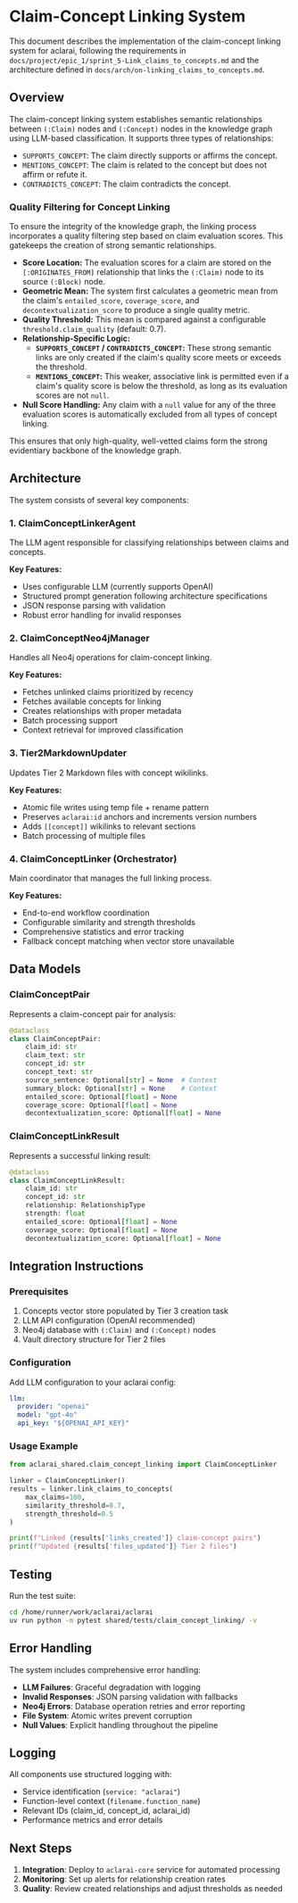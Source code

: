 # Claim-Concept Linking System

This document describes the implementation of the claim-concept linking system for aclarai, following the requirements in `docs/project/epic_1/sprint_5-Link_claims_to_concepts.md` and the architecture defined in `docs/arch/on-linking_claims_to_concepts.md`.

## Overview

The claim-concept linking system establishes semantic relationships between `(:Claim)` nodes and `(:Concept)` nodes in the knowledge graph using LLM-based classification. It supports three types of relationships:

-   `SUPPORTS_CONCEPT`: The claim directly supports or affirms the concept.
-   `MENTIONS_CONCEPT`: The claim is related to the concept but does not affirm or refute it.
-   `CONTRADICTS_CONCEPT`: The claim contradicts the concept.

### Quality Filtering for Concept Linking

To ensure the integrity of the knowledge graph, the linking process incorporates a quality filtering step based on claim evaluation scores. This gatekeeps the creation of strong semantic relationships.

-   **Score Location:** The evaluation scores for a claim are stored on the `[:ORIGINATES_FROM]` relationship that links the `(:Claim)` node to its source `(:Block)` node.
-   **Geometric Mean:** The system first calculates a geometric mean from the claim's `entailed_score`, `coverage_score`, and `decontextualization_score` to produce a single quality metric.
-   **Quality Threshold:** This mean is compared against a configurable `threshold.claim_quality` (default: 0.7).
-   **Relationship-Specific Logic:**
    -   **`SUPPORTS_CONCEPT` / `CONTRADICTS_CONCEPT`:** These strong semantic links are only created if the claim's quality score meets or exceeds the threshold.
    -   **`MENTIONS_CONCEPT`:** This weaker, associative link is permitted even if a claim's quality score is below the threshold, as long as its evaluation scores are not `null`.
-   **Null Score Handling:** Any claim with a `null` value for any of the three evaluation scores is automatically excluded from all types of concept linking.

This ensures that only high-quality, well-vetted claims form the strong evidentiary backbone of the knowledge graph.

## Architecture

The system consists of several key components:

### 1. ClaimConceptLinkerAgent

The LLM agent responsible for classifying relationships between claims and concepts.

**Key Features:**

-   Uses configurable LLM (currently supports OpenAI)
-   Structured prompt generation following architecture specifications
-   JSON response parsing with validation
-   Robust error handling for invalid responses

### 2. ClaimConceptNeo4jManager

Handles all Neo4j operations for claim-concept linking.

**Key Features:**

-   Fetches unlinked claims prioritized by recency
-   Fetches available concepts for linking
-   Creates relationships with proper metadata
-   Batch processing support
-   Context retrieval for improved classification

### 3. Tier2MarkdownUpdater

Updates Tier 2 Markdown files with concept wikilinks.

**Key Features:**

-   Atomic file writes using temp file + rename pattern
-   Preserves `aclarai:id` anchors and increments version numbers
-   Adds `[[concept]]` wikilinks to relevant sections
-   Batch processing of multiple files

### 4. ClaimConceptLinker (Orchestrator)

Main coordinator that manages the full linking process.

**Key Features:**

-   End-to-end workflow coordination
-   Configurable similarity and strength thresholds
-   Comprehensive statistics and error tracking
-   Fallback concept matching when vector store unavailable

## Data Models

### ClaimConceptPair

Represents a claim-concept pair for analysis:

```python
@dataclass
class ClaimConceptPair:
    claim_id: str
    claim_text: str
    concept_id: str
    concept_text: str
    source_sentence: Optional[str] = None  # Context
    summary_block: Optional[str] = None    # Context
    entailed_score: Optional[float] = None
    coverage_score: Optional[float] = None
    decontextualization_score: Optional[float] = None
```

### ClaimConceptLinkResult

Represents a successful linking result:

```python
@dataclass
class ClaimConceptLinkResult:
    claim_id: str
    concept_id: str
    relationship: RelationshipType
    strength: float
    entailed_score: Optional[float] = None
    coverage_score: Optional[float] = None
    decontextualization_score: Optional[float] = None
```

## Integration Instructions

### Prerequisites

1.  Concepts vector store populated by Tier 3 creation task
2.  LLM API configuration (OpenAI recommended)
3.  Neo4j database with `(:Claim)` and `(:Concept)` nodes
4.  Vault directory structure for Tier 2 files

### Configuration

Add LLM configuration to your aclarai config:

```yaml
llm:
  provider: "openai"
  model: "gpt-4o"
  api_key: "${OPENAI_API_KEY}"
```

### Usage Example

```python
from aclarai_shared.claim_concept_linking import ClaimConceptLinker

linker = ClaimConceptLinker()
results = linker.link_claims_to_concepts(
    max_claims=100,
    similarity_threshold=0.7,
    strength_threshold=0.5
)

print(f"Linked {results['links_created']} claim-concept pairs")
print(f"Updated {results['files_updated']} Tier 2 files")
```

## Testing

Run the test suite:

```bash
cd /home/runner/work/aclarai/aclarai
uv run python -m pytest shared/tests/claim_concept_linking/ -v
```

## Error Handling

The system includes comprehensive error handling:

-   **LLM Failures**: Graceful degradation with logging
-   **Invalid Responses**: JSON parsing validation with fallbacks
-   **Neo4j Errors**: Database operation retries and error reporting
-   **File System**: Atomic writes prevent corruption
-   **Null Values**: Explicit handling throughout the pipeline

## Logging

All components use structured logging with:

-   Service identification (`service: "aclarai"`)
-   Function-level context (`filename.function_name`)
-   Relevant IDs (claim_id, concept_id, aclarai_id)
-   Performance metrics and error details

## Next Steps

1.  **Integration**: Deploy to `aclarai-core` service for automated processing
2.  **Monitoring**: Set up alerts for relationship creation rates
3.  **Quality**: Review created relationships and adjust thresholds as needed